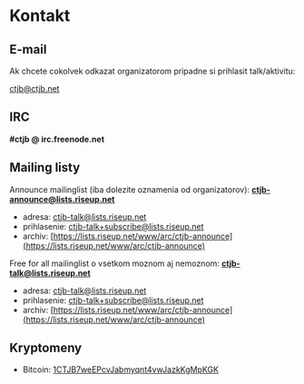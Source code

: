 # Kontakt

## E-mail

Ak chcete cokolvek odkazat organizatorom pripadne si prihlasit talk/aktivitu:

[ctjb@ctjb.net](mailto:ctjb@ctjb.net)

## IRC

**#ctjb @ irc.freenode.net**

## Mailing listy

Announce mailinglist (iba dolezite oznamenia od organizatorov): **ctjb-announce@lists.riseup.net**

* adresa: [ctjb-talk@lists.riseup.net](mailto:ctjb-talk@lists.riseup.net)
* prihlasenie: [ctjb-talk+subscribe@lists.riseup.net](mailto:ctjb-talk+subscribe@lists.riseup.net)
* archiv: [https://lists.riseup.net/www/arc/ctjb-announce](https://lists.riseup.net/www/arc/ctjb-announce)

Free for all mailinglist o vsetkom moznom aj nemoznom: **ctjb-talk@lists.riseup.net**

* adresa: [ctjb-talk@lists.riseup.net](mailto:ctjb-talk@lists.riseup.net)
* prihlasenie: [ctjb-talk+subscribe@lists.riseup.net](mailto:ctjb-talk+subscribe@lists.riseup.net)
* archiv: [https://lists.riseup.net/www/arc/ctjb-announce](https://lists.riseup.net/www/arc/ctjb-announce)

## Kryptomeny

* Bitcoin: [1CTJB7weEPcvJabmyqnt4vwJazkKgMpKGK](https://blockchain.info/address/1CTJB7weEPcvJabmyqnt4vwJazkKgMpKGK)
